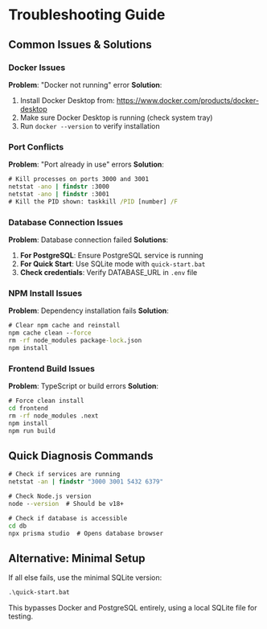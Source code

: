 # Troubleshooting Guide

## Common Issues & Solutions

### Docker Issues
**Problem**: "Docker not running" error
**Solution**: 
1. Install Docker Desktop from: https://www.docker.com/products/docker-desktop
2. Make sure Docker Desktop is running (check system tray)
3. Run `docker --version` to verify installation

### Port Conflicts  
**Problem**: "Port already in use" errors
**Solution**:
```cmd
# Kill processes on ports 3000 and 3001
netstat -ano | findstr :3000
netstat -ano | findstr :3001
# Kill the PID shown: taskkill /PID [number] /F
```

### Database Connection Issues
**Problem**: Database connection failed
**Solutions**:
1. **For PostgreSQL**: Ensure PostgreSQL service is running
2. **For Quick Start**: Use SQLite mode with `quick-start.bat`
3. **Check credentials**: Verify DATABASE_URL in `.env` file

### NPM Install Issues
**Problem**: Dependency installation fails
**Solution**:
```cmd
# Clear npm cache and reinstall
npm cache clean --force
rm -rf node_modules package-lock.json
npm install
```

### Frontend Build Issues
**Problem**: TypeScript or build errors
**Solution**:
```cmd
# Force clean install
cd frontend
rm -rf node_modules .next
npm install
npm run build
```

## Quick Diagnosis Commands
```cmd
# Check if services are running
netstat -an | findstr "3000 3001 5432 6379"

# Check Node.js version
node --version  # Should be v18+

# Check if database is accessible
cd db
npx prisma studio  # Opens database browser
```

## Alternative: Minimal Setup
If all else fails, use the minimal SQLite version:
```cmd
.\quick-start.bat
```

This bypasses Docker and PostgreSQL entirely, using a local SQLite file for testing.